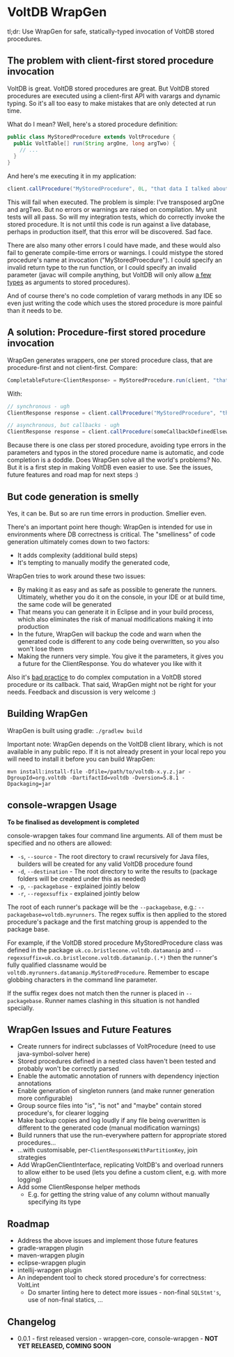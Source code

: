 # VoltDB WrapGen

tl;dr: Use WrapGen for safe, statically-typed invocation of VoltDB stored procedures.

## The problem with client-first stored procedure invocation

VoltDB is great. VoltDB stored procedures are great. But VoltDB stored procedures are executed using a client-first API with varargs and dynamic typing. So it's all too easy to make mistakes that are only detected at run time.

What do I mean? Well, here's a stored procedure definition:

````java
public class MyStoredProcedure extends VoltProcedure {
  public VoltTable[] run(String argOne, long argTwo) {
    // ...
  }
}
````

And here's me executing it in my application:

````java
client.callProcedure("MyStoredProcedure", 0L, "that data I talked about");
````

This will fail when executed. The problem is simple: I've transposed argOne and argTwo. But no errors or warnings are raised on compilation. My unit tests will all pass. So will my integration tests, which do correctly invoke the stored procedure. It is not until this code is run against a live database, perhaps in production itself, that this error will be discovered. Sad face.

There are also many other errors I could have made, and these would also fail to generate compile-time errors or warnings. I could mistype the stored procedure's name at invocation ("MyStoredProecdure"). I could specify an invalid return type to the run function, or I could specify an invalid parameter (javac will compile anything, but VoltDB will only allow [a few types](https://docs.voltdb.com/UsingVoltDB/DesignProcAnatomy.php#DesignPassArgs) as arguments to stored procedures).

And of course there's no code completion of vararg methods in any IDE so even just writing the code which uses the stored procedure is more painful than it needs to be.

## A solution: Procedure-first stored procedure invocation

WrapGen generates wrappers, one per stored procedure class, that are procedure-first and not client-first. Compare:

````java
CompletableFuture<ClientResponse> = MyStoredProcedure.run(client, "that data I talked about", 0L);
````

With:

````java
// synchronous - ugh
ClientResponse response = client.callProcedure("MyStoredProcedure", "that data", 0L);

// asynchronous, but callbacks - ugh
ClientResponse response = client.callProcedure(someCallbackDefinedElsewhere, "MyStoredProcedure", "that data", 0L);
````

Because there is one class per stored procedure, avoiding type errors in the parameters and typos in the stored procedure name is automatic, and code completion is a doddle. Does WrapGen solve all the world's problems? No. But it is a first step in making VoltDB even easier to use. See the issues, future features and road map for next steps :)

## But code generation is smelly

Yes, it can be. But so are run time errors in production. Smellier even.

There's an important point here though: WrapGen is intended for use in environments where DB correctness is critical. The "smelliness" of code generation ultimately comes down to two factors:

- It adds complexity (additional build steps)
- It's tempting to manually modify the generated code,  

WrapGen tries to work around these two issues:

- By making it as easy and as safe as possible to generate the runners. Ultimately, whether you do it on the console, in your IDE or at build time, the same code will be generated
 - That means you can generate it in Eclipse and in your build process, which also eliminates the risk of manual modifications making it into production
 - In the future, WrapGen will backup the code and warn when the generated code is different to any code being overwritten, so you also won't lose them
- Making the runners very simple. You give it the parameters, it gives you a future for the ClientResponse. You do whatever you like with it

Also it's [bad practice](https://docs.voltdb.com/UsingVoltDB/DesignAppAsync.php#DesignAppAsynCallback) to do complex computation in a VoltDB stored procedure or its callback. That said, WrapGen might not be right for your needs. Feedback and discussion is very welcome :)

## Building WrapGen

WrapGen is built using gradle: `./gradlew build`

Important note: WrapGen depends on the VoltDB client library, which is not available in any public repo. If it is not already present in your local repo you will need to install it before you can build WrapGen: 

`mvn install:install-file -Dfile=/path/to/voltdb-x.y.z.jar -DgroupId=org.voltdb -DartifactId=voltdb -Dversion=5.8.1 -Dpackaging=jar`

## console-wrapgen Usage

**To be finalised as development is completed**

console-wrapgen takes four command line arguments. All of them must be specified and no others are allowed:
- `-s`, `--source` - The root directory to crawl recursively for Java files, builders will be created for any valid VoltDB procedure found
- `-d`, `--destination` - The root directory to write the results to (package folders will be created under this as needed)
- `-p`, `--packagebase` - explained jointly below
- `-r`, `--regexsuffix` - explained jointly below

The root of each runner's package will be the `--packagebase`, e.g.: `--packagebase=voltdb.myrunners`. The regex suffix is then applied to the stored procedure's package and the first matching group is appended to the package base.

For example, if the VoltDB stored procedure MyStoredProcedure class was defined in the package  `uk.co.bristlecone.voltdb.datamanip` and `--regexsuffix=uk.co.bristlecone.voltdb.datamanip.(.*)` then the runner's fully qualified classname would be `voltdb.myrunners.datamanip.MyStoredProcedure`. Remember to escape globbing characters in the command line parameter.

If the suffix regex does not match then the runner is placed in `--packagebase`. Runner names clashing in this situation is not handled specially. 

## WrapGen Issues and Future Features

- Create runners for indirect subclasses of VoltProcedure (need to use java-symbol-solver here)
- Stored procedures defined in a nested class haven't been tested and probably won't be correctly parsed
- Enable the automatic annotation of runners with dependency injection annotations
- Enable generation of singleton runners (and make runner generation more configurable)
- Group source files into "is", "is not" and "maybe" contain stored procedure's, for clearer logging
- Make backup copies and log loudly if any file being overwritten is different to the generated code (manual modification warnings) 
- Build runners that use the run-everywhere pattern for appropriate stored procedures...
- ...with customisable, per-`ClientResponseWithPartitionKey`, join strategies
- Add WrapGenClientInterface, replicating VoltDB's and overload runners to allow either to be used (lets you define a custom client, e.g. with more logging)  
- Add some ClientResponse helper methods
  - E.g. for getting the string value of any column without manually specifying its type

## Roadmap

- Address the above issues and implement those future features
- gradle-wrapgen plugin
- maven-wrapgen plugin
- eclipse-wrapgen plugin
- intellij-wrapgen plugin
- An independent tool to check stored procedure's for correctness: VoltLint
  - Do smarter linting here to detect more issues - non-final `SQLStmt's`, use of non-final statics, ...

## Changelog

- 0.0.1 - first released version - wrapgen-core, console-wrapgen - **NOT YET RELEASED, COMING SOON**
